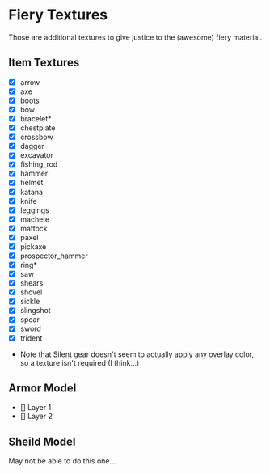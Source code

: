 # Fiery Textures
Those are additional textures to give justice to the (awesome) fiery material.

## Item Textures

- [x] arrow
- [x] axe
- [x] boots
- [x] bow
- [x] bracelet*
- [x] chestplate
- [x] crossbow
- [x] dagger
- [x] excavator
- [x] fishing_rod
- [x] hammer
- [x] helmet
- [x] katana
- [x] knife
- [x] leggings
- [x] machete
- [x] mattock
- [x] paxel
- [x] pickaxe
- [x] prospector_hammer
- [x] ring*
- [x] saw
- [x] shears
- [x] shovel
- [x] sickle
- [x] slingshot
- [x] spear
- [x] sword
- [x] trident

* Note that Silent gear doesn't seem to actually apply any overlay color, so a texture isn't required (I think...)

## Armor Model

- [] Layer 1
- [] Layer 2

## Sheild Model
May not be able to do this one...


